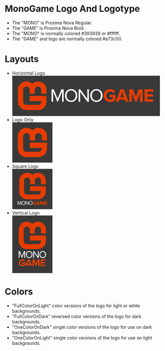 MonoGame Logo And Logotype
==========================

 - The "MONO" is Proxima Nova Regular.
 - The "GAME" is Proxima Nova Bold.
 - The "MONO" is normally colored #393939 or #ffffff.
 - The "GAME" and logo are normally colored #e73c00.


Layouts
=======

 - Horizontal Logo<br><img src="PreviewHorizontalLogo.png?raw=true" />
 - Logo Only<br><img src="PreviewLogoOnly.png?raw=true" />
 - Square Logo<br><img src="PreviewSquareLogo.png?raw=true" />
 - Vertical Logo<br><img src="PreviewVerticalLogo.png?raw=true" />


Colors
======

 - "FullColorOnLight" color versions of the logo for light or white backgrounds.
 - "FullColorOnDark" reversed color versions of the logo for dark backgrounds.
 - "OneColorOnDark" single color versions of the logo for use on dark backgrounds.
 - "OneColorOnLight" single color versions of the logo for use on light backgrounds.
